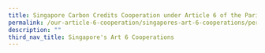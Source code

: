 ```yaml
---
title: Singapore Carbon Credits Cooperation under Article 6 of the Paris Agreement
permalink: /our-article-6-cooperation/singapores-art-6-cooperations/permalink/
description: ""
third_nav_title: Singapore's Art 6 Cooperations
---
```

